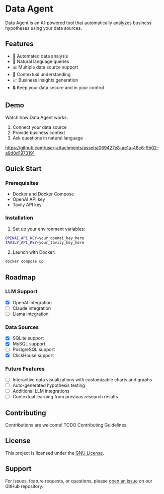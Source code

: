 # Data Agent

Data Agent is an AI-powered tool that automatically analyzes business hypotheses using your data sources.

## Features

- 🤖 Automated data analysis
- 💬 Natural language queries
- 📊 Multiple data source support
- 🔄 Contextual understanding
- 📈 Business insights generation
- 🔒 Keep your data secure and in your control

## Demo

Watch how Data Agent works:

1. Connect your data source
2. Provide business context
3. Ask questions in natural language

https://github.com/user-attachments/assets/069427e8-ae1a-48c6-9b02-a9d0d1973191

## Quick Start

### Prerequisites

- Docker and Docker Compose
- OpenAI API key
- Tavily API key

### Installation

1. Set up your environment variables:
```bash
OPENAI_API_KEY=your_openai_key_here
TAVILY_API_KEY=your_tavily_key_here
```

2. Launch with Docker:
```bash
docker compose up
```

## Roadmap

### LLM Support
- [x] OpenAI integration
- [ ] Claude integration
- [ ] Llama integration

### Data Sources
- [x] SQLite support
- [x] MySQL support
- [ ] PostgreSQL support
- [x] ClickHouse support

### Future Features
- [ ] Interactive data visualizations with customizable charts and graphs
- [ ] Auto-generated hypothesis testing
- [ ] Additional LLM integrations
- [ ] Contextual learning from previous research results

## Contributing

Contributions are welcome! TODO Contributing Guidelines

## License

This project is licensed under the [GNU License](LICENSE).

## Support

For issues, feature requests, or questions, please [open an issue](https://github.com/antonguzun/data-agent/issues) on our GitHub repository.
